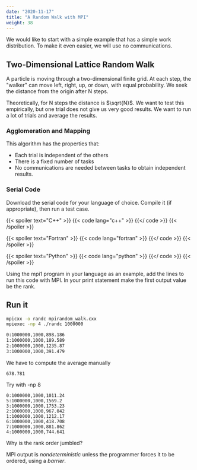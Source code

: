 ```yaml
---
date: "2020-11-17"
title: "A Random Walk with MPI"
weight: 38
---
```


We would like to start with a simple example that has a simple work distribution.  To make it even easier, we will use no communications.

## Two-Dimensional Lattice Random Walk

A particle is moving through a two-dimensional finite grid.  At each step, the "walker" can move left, right, up, or down, with equal probability.  We seek the distance from the origin after N steps.  

Theoretically, for N steps the distance is $\sqrt{N}$. We want to test this empirically, but one trial does not give us very good results.  We want to run a lot of trials and average the results.

### Agglomeration and Mapping

This algorithm has the properties that:
  * Each trial is independent of the others
  * There is a fixed number of tasks
  * No communications are needed between tasks to obtain independent results.

### Serial Code 

Download the serial code for your language of choice.  Compile it (if appropriate), then run a test case.

{{< spoiler text="C++" >}}
{{< code lang="c++" >}}
    [](/content/courses/parallel-computing-introduction/code/random_walk.cxx)
{{</ code >}}
{{< /spoiler >}}

{{< spoiler text="Fortran" >}}
{{< code lang="fortran" >}}
    [](/content/courses/parallel-computing-introduction/code/random_walk.f90)
{{</ code >}}
{{< /spoiler >}}

{{< spoiler text="Python" >}}
{{< code lang="python" >}}
    [](/content/courses/parallel-computing-introduction/code/random_walk.py)
{{</ code >}}
{{< /spoiler >}}

Using the mpi1 program in your language as an example, add the lines to run this code with MPI.  In your print statement make the first output value be the rank.

## Run it

```bash
mpicxx -o randc mpirandom_walk.cxx
mpiexec -np 4 ./randc 1000000

0:1000000,1000,898.186
1:1000000,1000,189.589
2:1000000,1000,1235.87
3:1000000,1000,391.479
```
We have to compute the average manually
```
678.781
```

Try with -np 8

```no-highlight
0:1000000,1000,1011.24
5:1000000,1000,1569.2
3:1000000,1000,1753.23
2:1000000,1000,967.042
1:1000000,1000,1212.17
6:1000000,1000,418.708
7:1000000,1000,881.862
4:1000000,1000,744.641
```

Why is the rank order jumbled?

MPI output is _nondeterministic_ unless the programmer forces it to be ordered, using a _barrier_.

